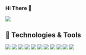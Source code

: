 ### Hi There 👋  

![](https://komarev.com/ghpvc/?username=ftherdogann&color=green)

## 🔧 Technologies & Tools

![](https://img.shields.io/badge/Code-CSharp-informational?style=flat&logo=csharp&logoColor=white&color=6aa6f8)
![](https://img.shields.io/badge/Code-JavaScript-informational?style=flat&logo=javascript&logoColor=white&color=6aa6f8)
![](https://img.shields.io/badge/Code-SQL-informational?style=flat&logo=sql&logoColor=white&color=6aa6f8)
![](https://img.shields.io/badge/Code-React-informational?style=flat&logo=react&logoColor=white&color=6aa6f8)
![](https://img.shields.io/badge/Code-TypeScript-informational?style=flat&logo=typescript&logoColor=white&color=6aa6f8)
![](https://img.shields.io/badge/Code-EntityFramework-informational?style=flat&logo=csharp&logoColor=white&color=6aa6f8)
![](https://img.shields.io/badge/Tools-RabbitMq-informational?style=flat&logo=rabbitmq&logoColor=white&color=6aa6f8)
![](https://img.shields.io/badge/Tools-Redis-informational?style=flat&logo=redis&logoColor=white&color=6aa6f8)
![](https://img.shields.io/badge/Tools-Docker-informational?style=flat&logo=docker&logoColor=white&color=6aa6f8)
![](https://img.shields.io/badge/Editor-VisualStudio-informational?style=flat&logo=visual-studio&logoColor=white&color=6aa6f8)
![](https://img.shields.io/badge/Editor-VisualStudioCode-informational?style=flat&logo=visual-studio&logoColor=white&color=6aa6f8)







